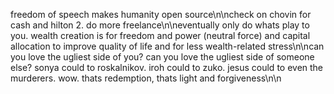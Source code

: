 freedom of speech makes humanity open source\n\ncheck on chovin for cash and hilton 2. do more freelance\n\neventually only do whats play to you. wealth creation is for freedom and power (neutral force) and capital allocation to improve quality of life and for less wealth-related stress\n\ncan you love the ugliest side of you? can you love the ugliest side of someone else? sonya could to roskalnikov. iroh could to zuko. jesus could to even the murderers. wow. thats redemption, thats light and forgiveness\n\n